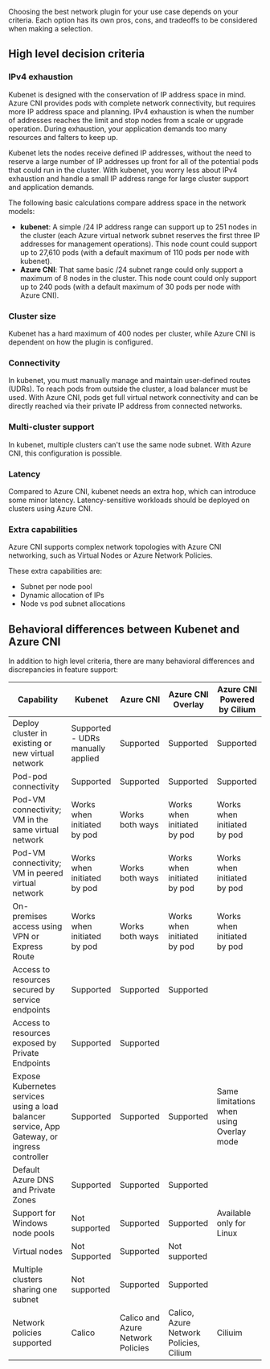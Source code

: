 Choosing the best network plugin for your use case depends on your criteria. Each option has its own pros, cons, and tradeoffs to be considered when making a selection.

## High level decision criteria

### IPv4 exhaustion

Kubenet is designed with the conservation of IP address space in mind. Azure CNI provides pods with complete network connectivity, but requires more IP address space and planning. IPv4 exhaustion is when the number of addresses reaches the limit and stop nodes from a scale or upgrade operation. During exhaustion, your application demands too many resources and falters to keep up.

Kubenet lets the nodes receive defined IP addresses, without the need to reserve a large number of IP addresses up front for all of the potential pods that could run in the cluster. With kubenet, you worry less about IPv4 exhaustion and handle a small IP address range for large cluster support and application demands.

The following basic calculations compare address space in the network models:

* **kubenet**: A simple /24 IP address range can support up to 251 nodes in the cluster (each Azure virtual network subnet reserves the first three IP addresses for management operations). This node count could support up to 27,610 pods (with a default maximum of 110 pods per node with kubenet).
* **Azure CNI**: That same basic /24 subnet range could only support a maximum of 8 nodes in the cluster. This node count could only support up to 240 pods (with a default maximum of 30 pods per node with Azure CNI).

### Cluster size

Kubenet has a hard maximum of 400 nodes per cluster, while Azure CNI is dependent on how the plugin is configured.

### Connectivity

In kubenet, you must manually manage and maintain user-defined routes (UDRs). To reach pods from outside the cluster, a load balancer must be used. With Azure CNI, pods get full virtual network connectivity and can be directly reached via their private IP address from connected networks.

### Multi-cluster support

In kubenet, multiple clusters can't use the same node subnet. With Azure CNI, this configuration is possible.

### Latency

Compared to Azure CNI, kubenet needs an extra hop, which can introduce some minor latency. Latency-sensitive workloads should be deployed on clusters using Azure CNI.

### Extra capabilities

Azure CNI supports complex network topologies with Azure CNI networking, such as Virtual Nodes or Azure Network Policies.

These extra capabilities are:

* Subnet per node pool
* Dynamic allocation of IPs
* Node vs pod subnet allocations

## Behavioral differences between Kubenet and Azure CNI

In addition to high level criteria, there are many behavioral differences and discrepancies in feature support:

|Capability|Kubenet|Azure CNI|Azure CNI Overlay|Azure CNI Powered by Cilium|
|----------|-------|---------|-----------------|---------------------------|
|Deploy cluster in existing or new virtual network|Supported - UDRs manually applied|Supported|Supported|Supported|
|Pod-pod connectivity|Supported|Supported|Supported|Supported|
|Pod-VM connectivity; VM in the same virtual network|Works when initiated by pod|Works both ways|Works when initiated by pod|Works when initiated by pod|
|Pod-VM connectivity; VM in peered virtual network|Works when initiated by pod|Works both ways|Works when initiated by pod|Works when initiated by pod|
|On-premises access using VPN or Express Route|Works when initiated by pod|Works both ways|Works when initiated by pod|Works when initiated by pod|
|Access to resources secured by service endpoints|Supported|Supported|Supported| |
|Access to resources exposed by Private Endpoints|Supported|Supported| | |
|Expose Kubernetes services using a load balancer service, App Gateway, or ingress controller|Supported|Supported|Supported|Same limitations when using Overlay mode|
|Default Azure DNS and Private Zones|Supported|Supported|Supported| |
|Support for Windows node pools|Not supported|Supported|Supported|Available only for Linux|
|Virtual nodes|Not Supported|Supported|Not supported| |
|Multiple clusters sharing one subnet|Not supported|Supported|Supported| |
|Network policies supported|Calico|Calico and Azure Network Policies|Calico, Azure Network Policies, Cilium|Ciliuim|